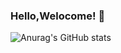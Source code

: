 
### Hello,Welocome! 👋

![Anurag's GitHub stats](https://github-readme-stats.vercel.app/api?username=xu-hb&show_icons=true&theme=default)

